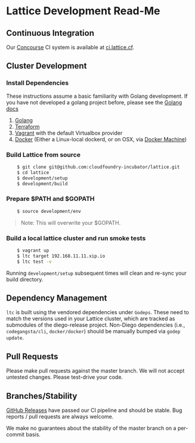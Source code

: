 # Lattice Development Read-Me

## Continuous Integration

Our [Concourse](http://concourse.ci) CI system is available at [ci.lattice.cf](https://ci.lattice.cf).

## Cluster Development

### Install Dependencies

These instructions assume a basic familiarity with Golang development.
If you have not developed a golang project before, please see the [Golang docs](https://golang.org/doc/)

1. [Golang](https://golang.org/)
1. [Terraform](http://terraform.io)
1. [Vagrant](http://vagrantup.com) with the default Virtualbox provider
1. [Docker](https://docs.docker.com/installation/) (Either a Linux-local dockerd, or on OSX, via [Docker Machine](https://docs.docker.com/installation/mac/))

### Build Lattice from source

```bash
    $ git clone git@github.com:cloudfoundry-incubator/lattice.git
    $ cd lattice
    $ development/setup
    $ development/build
```

### Prepare $PATH and $GOPATH

```bash
    $ source development/env
```

> Note: This will overwrite your $GOPATH.

### Build a local lattice cluster and run smoke tests

```bash
    $ vagrant up
    $ ltc target 192.168.11.11.xip.io
    $ ltc test -v
```

Running `development/setup` subsequent times will clean and re-sync your build directory.

## Dependency Management

`ltc` is built using the vendored dependencies under `Godeps`.  These need to match the versions used in your Lattice cluster, which are tracked as submodules of the diego-release project.  Non-Diego dependencies (i.e., `codegangsta/cli`, `docker/docker`) should be manually bumped via `godep update`.  

## Pull Requests

Please make pull requests against the master branch.
We will not accept untested changes. Please test-drive your code.

## Branches/Stability

[GitHub Releases](https://github.com/cloudfoundry-incubator/lattice/releases) have passed our CI pipeline and should be stable.  Bug reports / pull requests are always welcome.

We make no guarantees about the stability of the master branch on a per-commit basis.  


